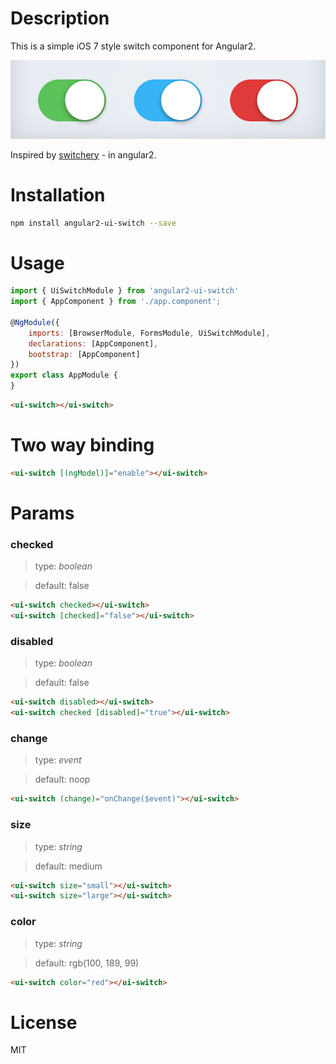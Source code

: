 # Description

This is a simple iOS 7 style switch component for Angular2.

![alt](logo.png)

Inspired by [switchery](https://github.com/abpetkov/switchery) - in angular2.

# Installation

```bash
npm install angular2-ui-switch --save
```

# Usage

```javascript
import { UiSwitchModule } from 'angular2-ui-switch'
import { AppComponent } from './app.component';

@NgModule({
    imports: [BrowserModule, FormsModule, UiSwitchModule],
    declarations: [AppComponent],
    bootstrap: [AppComponent]
})
export class AppModule {
}
```

```html
<ui-switch></ui-switch>
```

# Two way binding

```html
<ui-switch [(ngModel)]="enable"></ui-switch>
```

# Params

### checked

> type: *boolean*

> default: false

```html
<ui-switch checked></ui-switch>
<ui-switch [checked]="false"></ui-switch>
```

### disabled

> type: *boolean*

> default: false

```html
<ui-switch disabled></ui-switch>
<ui-switch checked [disabled]="true"></ui-switch>
```

### change

> type: *event*

> default: noop

```html
<ui-switch (change)="onChange($event)"></ui-switch>
```

### size

> type: *string*

> default: medium

```html
<ui-switch size="small"></ui-switch>
<ui-switch size="large"></ui-switch>
```

### color

> type: *string*

> default: rgb(100, 189, 99)

```html
<ui-switch color="red"></ui-switch>
```

# License
MIT
